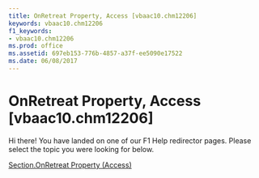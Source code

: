 ```yaml
---
title: OnRetreat Property, Access [vbaac10.chm12206]
keywords: vbaac10.chm12206
f1_keywords:
- vbaac10.chm12206
ms.prod: office
ms.assetid: 697eb153-776b-4857-a37f-ee5090e17522
ms.date: 06/08/2017
---
```



# OnRetreat Property, Access [vbaac10.chm12206]

Hi there! You have landed on one of our F1 Help redirector pages. Please select the topic you were looking for below.

[Section.OnRetreat Property (Access)](http://msdn.microsoft.com/library/0da552f0-72bc-3886-2708-a8c4180f4903%28Office.15%29.aspx)

